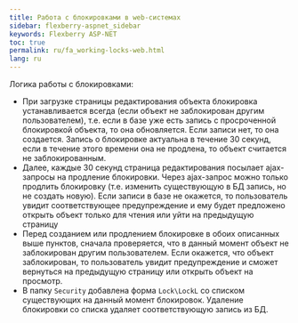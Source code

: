 ```yaml
---
title: Работа с блокировками в web-системах
sidebar: flexberry-aspnet_sidebar
keywords: Flexberry ASP-NET
toc: true
permalink: ru/fa_working-locks-web.html
lang: ru
---
```


Логика работы с блокировками:

* При загрузке страницы редактирования объекта блокировка устанавливается всегда (если объект не заблокирован другим пользователем), т.е. если в базе уже есть запись с просроченной блокировкой объекта, то она обновляется. Если записи нет, то она создается. Запись о блокировке актуальна в течение 30 секунд, если в течение этого времени она не продлена, то объект считается не заблокированным.
* Далее, каждые 30 секунд страница редактирования посылает ajax-запросы на продление блокировки. Через ajax-запрос можно только продлить блокировку (т.е. изменить существующую в БД запись, но не создать новую). Если записи в базе не окажется, то пользователь увидит соответствующее предупреждение и ему будет предложено открыть объект только для чтения или уйти на предыдущую страницу
* Перед созданием или продлением блокировке в обоих описанных выше пунктов, сначала проверяется, что в данный момент объект не заблокирован другим пользователем. Если окажется, что объект заблокирован, то пользователь увидит предупреждение и сможет вернуться на предыдущую страницу или открыть объект на просмотр.
* В папку `Security` добавлена форма `Lock\LockL` со списком существующих на данный момент блокировок. Удаление блокировки со списка удаляет соответствующую запись из БД.